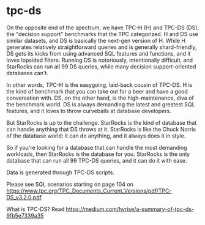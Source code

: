 # tpc-ds

On the opposite end of the spectrum, we have TPC-H (H) and TPC-DS (DS), the "decision support" benchmarks that the TPC categorized. H and DS use similar datasets, and DS is basically the next-gen version of H. While H generates relatively straightforward queries and is generally shard-friendly, DS gets its kicks from using advanced SQL features and functions, and it loves lopsided filters. Running DS is notoriously, intentionally difficult, and StarRocks can run all 99 DS queries, while many decision support-oriented databases can't.

In other words, TPC-H is the easygoing, laid-back cousin of TPC-DS. H is the kind of benchmark that you can take out for a beer and have a good conversation with. DS, on the other hand, is the high-maintenance, diva of the benchmark world. DS is always demanding the latest and greatest SQL features, and it loves to throw curveballs at database developers.

But StarRocks is up to the challenge. StarRocks is the kind of database that can handle anything that DS throws at it. StarRocks is like the Chuck Norris of the database world: it can do anything, and it always does it in style.

So if you're looking for a database that can handle the most demanding workloads, then StarRocks is the database for you. StarRocks is the only database that can run all 99 TPC-DS queries, and it can do it with ease.

Data is generated through TPC-DS scripts.

Please see SQL scenarios starting on page 104 on https://www.tpc.org/TPC_Documents_Current_Versions/pdf/TPC-DS_v3.2.0.pdf

What is TPC-DS?  Read https://medium.com/hyrise/a-summary-of-tpc-ds-9fb5e7339a35
